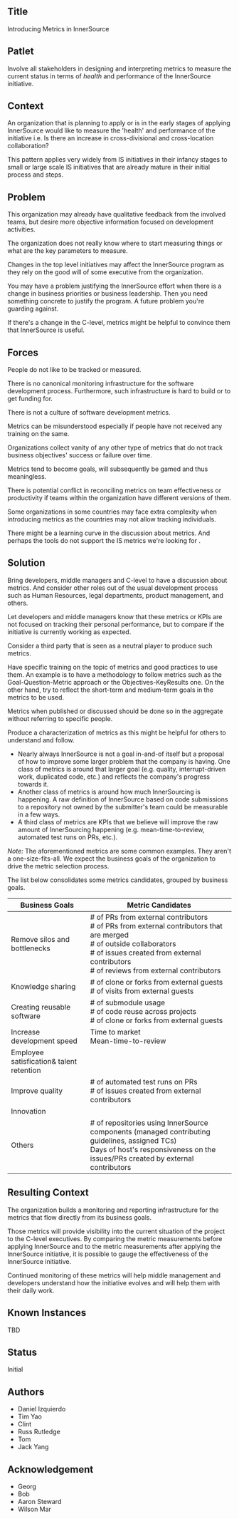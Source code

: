 ## Title

Introducing Metrics in InnerSource

## Patlet

Involve all stakeholders in designing and interpreting metrics to measure the current status in terms of _health_ and performance of the InnerSource initiative.

## Context

An organization that is planning to apply or is in the early stages of applying InnerSource would like to measure the 'health' and performance of the initiative i.e. Is there an increase in cross-divisional and cross-location collaboration?

This pattern applies very widely from IS initiatives in their infancy stages to small or large scale IS initiatives that are already mature in their initial process and steps.

## Problem

This organization may already have qualitative feedback from the involved teams, but desire more objective information focused
on development activities.

The organization does not really know where to start measuring things or what are the key parameters to measure.

Changes in the top level initiatives may affect the InnerSource program as they rely on the good will of some executive from the organization.

You may have a problem justifying the InnerSource effort when there is a change in business priorities or business leadership. Then you need something concrete to justify the program. A future problem you're guarding against.

If there's a change in the C-level, metrics might be helpful to convince them that InnerSource is useful.

## Forces

People do not like to be tracked or measured.

There is no canonical monitoring infrastructure for the software development process. Furthermore, such infrastructure is hard to build
or to get funding for.

There is not a culture of software development metrics.

Metrics can be misunderstood especially if people have not received any training on the same.

Organizations collect vanity of any other type of metrics that do not track business objectives' success or failure over time.

Metrics tend to become goals, will subsequently be gamed and thus meaningless.

There is potential conflict in reconciling metrics on team effectiveness or productivity if teams within the organization have different versions of them.

Some organizations in some countries may face extra complexity when introducing metrics as the countries may not allow tracking individuals.

There might be a learning curve in the discussion about metrics. And perhaps the tools do not support the IS metrics we're looking for .

## Solution

Bring developers, middle managers and C-level to have a discussion about metrics. And consider other roles out of the usual development process such as Human Resources, legal departments, product management, and others.

Let developers and middle managers know that these metrics or KPIs are not focused on tracking their personal performance, but to compare if the initiative is currently working as expected.

Consider a third party that is seen as a neutral player to produce such metrics.

Have specific training on the topic of metrics and good practices to use them. An example is to have a methodology to follow metrics such as the Goal-Question-Metric approach or the Objectives-KeyResults one. On the other hand, try to reflect the short-term and medium-term goals in the metrics to be used.

Metrics when published or discussed should be done so in the aggregate without referring to specific people.

Produce a characterization of metrics as this might be helpful for others to understand and follow.

* Nearly always InnerSource is not a goal in-and-of itself but a proposal of how to improve some larger problem that the company is having. One class of metrics is around that larger goal (e.g. quality, interrupt-driven work, duplicated code, etc.) and reflects the company's progress towards it.
* Another class of metrics is around how much InnerSourcing is happening. A raw definition of InnerSource based on code submissions to a repository not owned by the submitter's team could be measurable in a few ways.
* A third class of metrics are KPIs that we believe will improve the raw amount of InnerSourcing happening (e.g. mean-time-to-review, automated test runs on PRs, etc.).

_Note:_ The aforementioned metrics are some common examples. They aren't a one-size-fits-all. We expect the business goals of the organization to drive the metric selection process. 

The list below consolidates some metrics candidates, grouped by business goals.

| Business Goals | Metric Candidates |
|---|---|
| Remove silos and bottlenecks | # of PRs from external contributors<br># of PRs from external contributors that are merged<br># of outside collaborators<br># of issues created from external contributors<br># of reviews from external contributors |
| Knowledge sharing | # of clone or forks from external guests<br># of visits from external guests |
| Creating reusable software | # of submodule usage<br># of code reuse across projects<br># of clone or forks from external guests |
| Increase development speed | Time to market<br>Mean-time-to-review |
| Employee satisfication& talent retention |  |
| Improve quality | # of automated test runs on PRs<br># of issues created from external contributors |
| Innovation |  |
| Others | # of repositories using InnerSource components (managed contributing guidelines, assigned TCs)<br>Days of host's responsiveness on the issues/PRs created by external contributors |

## Resulting Context

The organization builds a monitoring and reporting infrastructure for the metrics that flow directly from its business goals.

Those metrics will provide visibility into the current situation of the project to the C-level executives. By comparing the metric measurements before applying InnerSource and to the metric measurements after applying the InnerSource initiative, it is possible to gauge the effectiveness of the InnerSource initiative.

Continued monitoring of these metrics will help middle management and developers understand how the initiative evolves and will help them with their daily work.

## Known Instances

TBD

## Status

Initial

## Authors

- Daniel Izquierdo
- Tim Yao
- Clint
- Russ Rutledge
- Tom
- Jack Yang

## Acknowledgement

- Georg
- Bob
- Aaron Steward
- Wilson Mar
